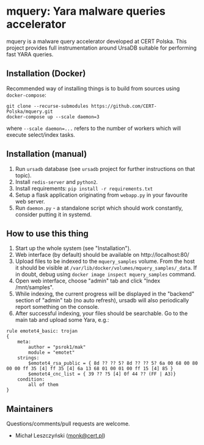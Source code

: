 mquery: Yara malware queries accelerator
=========================================

mquery is a malware query accelerator developed at CERT Polska. This project provides full instrumentation around
UrsaDB suitable for performing fast YARA queries.


Installation (Docker)
---------------------

Recommended way of installing things is to build from sources using `docker-compose`:

```
git clone --recurse-submodules https://github.com/CERT-Polska/mquery.git
docker-compose up --scale daemon=3
```

where `--scale daemon=...` refers to the number of workers which will execute select/index tasks.


Installation (manual)
---------------------

1. Run `ursadb` database (see `ursadb` project for further instructions on that topic).
2. Install `redis-server` and `python2`.
3. Install requirements: `pip install -r requirements.txt`
4. Setup a flask application originating from `webapp.py` in your favourite web server.
5. Run `daemon.py` - a standalone script which should work constantly, consider putting it in systemd.


How to use this thing
---------------------

1. Start up the whole system (see "Installation").
2. Web interface (by default) should be available on http://localhost:80/
3. Upload files to be indexed to the `mquery_samples` volume. From the host it should be visible at `/var/lib/docker/volumes/mquery_samples/_data`. If in doubt, debug using `docker image inspect mquery_samples` command.
4. Open web interface, choose "admin" tab and click "Index /mnt/samples".
5. While indexing, the current progress will be displayed in the "backend" section of "admin" tab (no auto refresh), ursadb will also periodically report something on the console.
6. After successful indexing, your files should be searchable. Go to the main tab and upload some Yara, e.g.:

```
rule emotet4_basic: trojan
{
    meta:
        author = "psrok1/mak"
        module = "emotet"
    strings:
        $emotet4_rsa_public = { 8d ?? ?? 5? 8d ?? ?? 5? 6a 00 68 00 80 00 00 ff 35 [4] ff 35 [4] 6a 13 68 01 00 01 00 ff 15 [4] 85 }
        $emotet4_cnc_list = { 39 ?? ?5 [4] 0f 44 ?? (FF | A3)}
    condition:
        all of them
}
```

Maintainers
-----------

Questions/comments/pull requests are welcome.

* Michał Leszczyński (monk@cert.pl)
